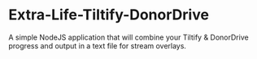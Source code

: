# Extra-Life-Tiltify-DonorDrive
A simple NodeJS application that will combine your Tiltify &amp; DonorDrive progress and output in a text file for stream overlays.
